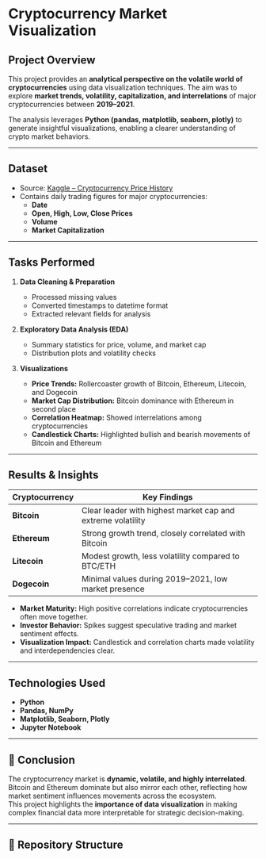 # Cryptocurrency Market Visualization

## Project Overview
This project provides an **analytical perspective on the volatile world of cryptocurrencies** using data visualization techniques. The aim was to explore **market trends, volatility, capitalization, and interrelations** of major cryptocurrencies between **2019–2021**.

The analysis leverages **Python (pandas, matplotlib, seaborn, plotly)** to generate insightful visualizations, enabling a clearer understanding of crypto market behaviors.

---

## Dataset
- Source: [Kaggle – Cryptocurrency Price History](https://www.kaggle.com/datasets/sudalairajkumar/cryptocurrencypricehistory)  
- Contains daily trading figures for major cryptocurrencies:
  - **Date**
  - **Open, High, Low, Close Prices**
  - **Volume**
  - **Market Capitalization**

---

## Tasks Performed
1. **Data Cleaning & Preparation**
   - Processed missing values
   - Converted timestamps to datetime format
   - Extracted relevant fields for analysis

2. **Exploratory Data Analysis (EDA)**
   - Summary statistics for price, volume, and market cap
   - Distribution plots and volatility checks

3. **Visualizations**
   - **Price Trends:** Rollercoaster growth of Bitcoin, Ethereum, Litecoin, and Dogecoin
   - **Market Cap Distribution:** Bitcoin dominance with Ethereum in second place
   - **Correlation Heatmap:** Showed interrelations among cryptocurrencies
   - **Candlestick Charts:** Highlighted bullish and bearish movements of Bitcoin and Ethereum

---

## Results & Insights
| Cryptocurrency | Key Findings |
|----------------|--------------|
| **Bitcoin**    | Clear leader with highest market cap and extreme volatility |
| **Ethereum**   | Strong growth trend, closely correlated with Bitcoin |
| **Litecoin**   | Modest growth, less volatility compared to BTC/ETH |
| **Dogecoin**   | Minimal values during 2019–2021, low market presence |

- **Market Maturity:** High positive correlations indicate cryptocurrencies often move together.
- **Investor Behavior:** Spikes suggest speculative trading and market sentiment effects.
- **Visualization Impact:** Candlestick and correlation charts made volatility and interdependencies clear.

---

## Technologies Used
- **Python**
- **Pandas, NumPy**
- **Matplotlib, Seaborn, Plotly**
- **Jupyter Notebook**

---

## 📌 Conclusion
The cryptocurrency market is **dynamic, volatile, and highly interrelated**. Bitcoin and Ethereum dominate but also mirror each other, reflecting how market sentiment influences movements across the ecosystem.  
This project highlights the **importance of data visualization** in making complex financial data more interpretable for strategic decision-making.

---

## 📂 Repository Structure
